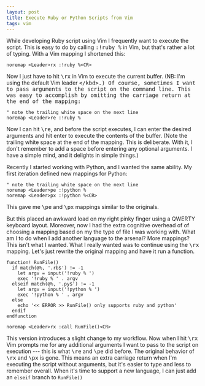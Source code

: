 ```yaml
---
layout: post
title: Execute Ruby or Python Scripts from Vim
tags: vim
---
```


While developing Ruby script using Vim I frequently want to execute the
script. This is easy to do by calling <kbd>:!ruby %</kbd> in Vim, but
that's rather a lot of typing. With a Vim mapping I shortened this:

```viml
noremap <Leader>rx :!ruby %<CR>
```

Now I just have to hit <kbd>\rx</kbd> in Vim to execute the current
buffer. (NB: I'm using the default Vim leader <kbd>\</kbd>.) Of
course, sometimes I want to pass arguments to the script on the command
line. This was easy to accomplish by omitting the carriage return at the
end of the mapping:

```viml
" note the trailing white space on the next line
noremap <Leader>re :!ruby % 
```

Now I can hit <kbd>\re</kbd>, and before the script executes, I can enter the
desired arguments and hit enter to execute the contents of the buffer. (Note
the trailing white space at the end of the mapping. This is deliberate. With
it, I don't remember to add a space before entering any optional arguments. I
have a simple mind, and it delights in simple things.)

Recently I started working with Python, and I wanted the same ability.
My first iteration defined new mappings for Python:

```viml
" note the trailing white space on the next line
noremap <Leader>pe :!python % 
noremap <Leader>px :!python %<CR>
```

This gave me <kbd>\pe</kbd> and <kbd>\px</kbd> mappings similar to
the originals.

But this placed an awkward load on my right pinky finger using a QWERTY
keyboard layout. Moreover, now I had the extra cognitive overhead of of
choosing a mapping based on my the type of file I was working with. What am I
to do when I add another language to the arsenal? More mappings? This isn't
what I wanted. What I really wanted was to continue using the <kbd>\rx</kbd>
mapping. Let's just rewrite the original mapping and have it run a function.

```viml
function! RunFile()
  if match(@%, '.rb$') != -1
    let argv = input('!ruby % ')
    exec '!ruby % ' . argv
  elseif match(@%, '.py$') != -1
    let argv = input('!python % ')
    exec '!python % ' . argv
  else
    echo '<< ERROR >> RunFile() only supports ruby and python'
  endif
endfunction

noremap <Leader>rx :call RunFile()<CR>
```

This version introduces a slight change to my workflow. Now when I hit
<kbd>\rx</kbd> Vim prompts me for any additional arguments I want to pass to
the script on execution --- this is what <kbd>\re</kbd> and <kbd>\pe</kbd> did
before. The original behavior of <kbd>\rx</kbd> and <kbd>\px</kbd> is gone.
This means an extra carriage return when I'm executing the script without
arguments, but it's easier to type and less to remember overall. When it's time
to support a new language, I can just add an <code>elseif</code> branch to
<code>RunFile()</code>
